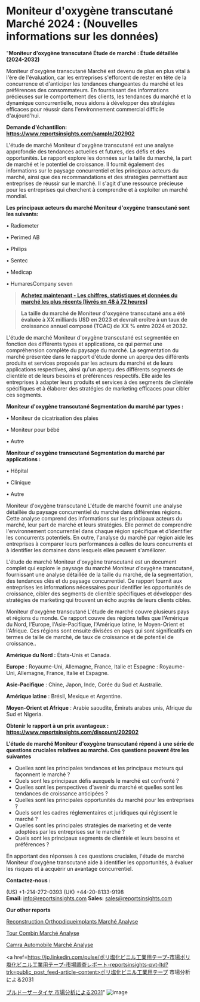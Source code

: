 # Moniteur d'oxygène transcutané Marché 2024 : (Nouvelles informations sur les données)

"<strong>Moniteur d'oxygène transcutané Étude de marché : Étude détaillée (2024-2032)</strong>

Moniteur d'oxygène transcutané Marché est devenu de plus en plus vital à l'ère de l'évaluation, car les entreprises s'efforcent de rester en tête de la concurrence et d'anticiper les tendances changeantes du marché et les préférences des consommateurs. En fournissant des informations précieuses sur le comportement des clients, les tendances du marché et la dynamique concurrentielle, nous aidons à développer des stratégies efficaces pour réussir dans l'environnement commercial difficile d'aujourd'hui.

<strong>Demande d'échantillon: <a href=https://www.reportsinsights.com/sample/202902>https://www.reportsinsights.com/sample/202902</a></strong>

L'étude de marché Moniteur d'oxygène transcutané est une analyse approfondie des tendances actuelles et futures, des défis et des opportunités. Le rapport explore les données sur la taille du marché, la part de marché et le potentiel de croissance. Il fournit également des informations sur le paysage concurrentiel et les principaux acteurs du marché, ainsi que des recommandations et des stratégies permettant aux entreprises de réussir sur le marché. Il s'agit d'une ressource précieuse pour les entreprises qui cherchent à comprendre et à exploiter un marché mondial.

<strong>Les principaux acteurs du marché Moniteur d'oxygène transcutané sont les suivants:</strong>

• Radiometer

• Perimed AB

• Philips

• Sentec

• Medicap

• HumaresCompany seven
<blockquote><a href=https://www.reportsinsights.com/buynow/202902><span style=text-decoration: underline;><strong>Achetez maintenant - Les chiffres, statistiques et données du marché les plus récents [livrés en 48 à 72 heures]</strong></span></a></blockquote>
<blockquote><span style=text-decoration: underline;><strong>La taille du marché de Moniteur d'oxygène transcutané ans a été évaluée à XX milliards USD en 2023 et devrait croître à un taux de croissance annuel composé (TCAC) de XX % entre 2024 et 2032.</strong></span></blockquote>
L'étude de marché Moniteur d'oxygène transcutané est segmentée en fonction des différents types et applications, ce qui permet une compréhension complète du paysage du marché. La segmentation du marché présentée dans le rapport d'étude donne un aperçu des différents produits et services proposés par les acteurs du marché et de leurs applications respectives, ainsi qu'un aperçu des différents segments de clientèle et de leurs besoins et préférences respectifs. Elle aide les entreprises à adapter leurs produits et services à des segments de clientèle spécifiques et à élaborer des stratégies de marketing efficaces pour cibler ces segments.

<strong>Moniteur d'oxygène transcutané Segmentation du marché par types :</strong>

• Moniteur de cicatrisation des plaies

• Moniteur pour bébé

• Autre

<strong>Moniteur d'oxygène transcutané Segmentation du marché par applications :</strong>

• Hôpital

• Clinique

• Autre

Moniteur d'oxygène transcutané L'étude de marché fournit une analyse détaillée du paysage concurrentiel du marché dans différentes régions. Cette analyse comprend des informations sur les principaux acteurs du marché, leur part de marché et leurs stratégies. Elle permet de comprendre l'environnement concurrentiel dans chaque région spécifique et d'identifier les concurrents potentiels. En outre, l'analyse du marché par région aide les entreprises à comparer leurs performances à celles de leurs concurrents et à identifier les domaines dans lesquels elles peuvent s'améliorer.

L'étude de marché Moniteur d'oxygène transcutané est un document complet qui explore le paysage du marché Moniteur d'oxygène transcutané, fournissant une analyse détaillée de la taille du marché, de la segmentation, des tendances clés et du paysage concurrentiel. Ce rapport fournit aux entreprises les informations nécessaires pour identifier les opportunités de croissance, cibler des segments de clientèle spécifiques et développer des stratégies de marketing qui trouvent un écho auprès de leurs clients cibles.

Moniteur d'oxygène transcutané L'étude de marché couvre plusieurs pays et régions du monde. Ce rapport couvre des régions telles que l'Amérique du Nord, l'Europe, l'Asie-Pacifique, l'Amérique latine, le Moyen-Orient et l'Afrique. Ces régions sont ensuite divisées en pays qui sont significatifs en termes de taille de marché, de taux de croissance et de potentiel de croissance..

<strong>Amérique du Nord :</strong> États-Unis et Canada.

<strong>Europe</strong> : Royaume-Uni, Allemagne, France, Italie et Espagne : Royaume-Uni, Allemagne, France, Italie et Espagne.

<strong>Asie-Pacifique</strong> : Chine, Japon, Inde, Corée du Sud et Australie.

<strong>Amérique latine</strong> : Brésil, Mexique et Argentine.

<strong>Moyen-Orient et Afrique</strong> : Arabie saoudite, Émirats arabes unis, Afrique du Sud et Nigeria.

<strong>Obtenir le rapport à un prix avantageux : <a href=https://www.reportsinsights.com/discount/202902>https://www.reportsinsights.com/discount/202902</a></strong>

<strong>L'étude de marché Moniteur d'oxygène transcutané répond à une série de questions cruciales relatives au marché. Ces questions peuvent être les suivantes</strong>
<ul>
  <li>Quelles sont les principales tendances et les principaux moteurs qui façonnent le marché ?</li>
  <li>Quels sont les principaux défis auxquels le marché est confronté ?</li>
  <li>Quelles sont les perspectives d'avenir du marché et quelles sont les tendances de croissance anticipées ?</li>
  <li>Quelles sont les principales opportunités du marché pour les entreprises ?</li>
  <li>Quels sont les cadres réglementaires et juridiques qui régissent le marché ?</li>
  <li>Quelles sont les principales stratégies de marketing et de vente adoptées par les entreprises sur le marché ?</li>
  <li>Quels sont les principaux segments de clientèle et leurs besoins et préférences ?</li>
</ul>
En apportant des réponses à ces questions cruciales, l'étude de marché Moniteur d'oxygène transcutané aide à identifier les opportunités, à évaluer les risques et à acquérir un avantage concurrentiel.

<strong>Contactez-nous :</strong>

(US) +1-214-272-0393
(UK) +44-20-8133-9198
<strong>Email:</strong> <a>info@reportsinsights.com</a>
<strong>Sales:</strong> <a>sales@reportsinsights.com</a>

<strong>Our other reports</strong>

<a href=https://www.linkedin.com/pulse/reconstruction-orthop%C3%A9diqueimplants-march%C3%A9paysage-9qwgc/>Reconstruction Orthopdiqueimplants Marché Analyse</a>

<a href=https://www.linkedin.com/pulse/tour-combin%C3%A9-march%C3%A9-opportunit%C3%A9s-de-taille-zrxzf/>Tour Combin Marché Analyse</a>

<a href=https://www.linkedin.com/pulse/cam%C3%A9ra-automobile-march%C3%A9-moteurs-contraintes-ntl7f/>Camra Automobile Marché Analyse</a>

<a href=https://jp.linkedin.com/pulse/ポリ塩化ビニル工業用テープ-市場ポリ塩化ビニル工業用テープ-市場調査レポート-reportsinsights-pvt-ltd?trk=public_post_feed-article-content>ポリ塩化ビニル工業用テープ 市場分析による2031</a>

<a href=https://www.linkedin.com/pulse/ブルドーザータイヤ-市場見通し価値strategy2028-reports-insights-expert/>ブルドーザータイヤ 市場分析による2031</a>"
![image](https://github.com/daminid12/RIresearchers/assets/158430485/a1cd84bb-03be-46a6-96d1-b33bd0e8d996)
